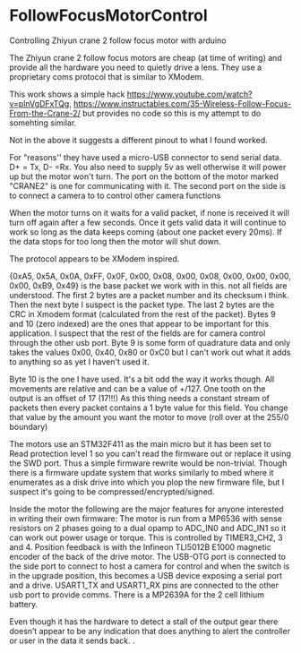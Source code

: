# FollowFocusMotorControl
Controlling Zhiyun crane 2 follow focus motor with arduino

The Zhiyun crane 2 follow focus motors are cheap (at time of writing) and provide all the hardware you need to quietly drive a lens. They use a proprietary coms protocol that is similar to XModem.

This work shows a simple hack https://www.youtube.com/watch?v=plnVgDFxTQg, https://www.instructables.com/35-Wireless-Follow-Focus-From-the-Crane-2/  but provides no code so this is my attempt to do somehting similar.

Not in the above it suggests a different pinout to what I found worked.

For "reasons'' they have used a micro-USB connector to send serial data. D+ = Tx, D- =Rx. You also need to supply 5v as well otherwise it will power up but the motor won't turn. The port on the bottom of the motor marked "CRANE2" is one for communicating with it. The second port on the side is to connect a camera to to control other camera functions

When the motor turns on it waits for a valid packet, if none is received it will turn off again after a few seconds. Once it gets valid data it will continue to work so long as the data keeps coming (about one packet every 20ms). If the data stops for too long then the motor will shut down.

The protocol appears to be XModem inspired.

{0xA5, 0x5A, 0x0A, 0xFF, 0x0F, 0x00, 0x08, 0x00, 0x08, 0x00, 0x00, 0x00, 0x00, 0xB9, 0x49} is the base packet we work with in this. not all fields are understood. The first 2 bytes are a packet number and its checksum i think. Then the next byte I suspect is the packet type. The last 2 bytes are the CRC in Xmodem format (calculated from the rest of the packet). Bytes 9 and 10 (zero indexed) are the ones that appear to be important for this application. I suspect that the rest of the fields are for camera control through the other usb port. Byte 9 is some form of quadrature data and only takes the values 0x00, 0x40, 0x80 or 0xC0 but I can't work out what it adds to anything so as yet I haven't used it.

Byte 10 is the one I have used. It's a bit odd the way it works though. All movements are relative and can be a value of +/127. One tooth on the output is an offset of 17 (17!!!) 
As this thing needs a constant stream of packets then every packet contains a 1 byte value for this field. You change that value by the amount you want the motor to move (roll over at the 255/0 boundary)

The motors use an STM32F411 as the main micro but it has been set to Read protection level 1 so you can't read the firmware out or replace it using the SWD port. Thus a simple firmware rewrite would be non-trivial. Though there is a firmware update system that works similarly to mbed where it enumerates as a disk drive into which you plop the new firmware file, but I suspect it's going to be compressed/encrypted/signed.

Inside the motor the following are the major features for anyone interested in writing their own firmware:
The motor is run from a MP6536 with sense resistors on 2 phases going to a dual opamp to ADC_IN0 and ADC_IN1 so it can work out power usage or torque. This is controlled by TIMER3_CH2, 3 and 4. Position feedback is with the Infineon TLI5012B E1000 magnetic encoder of the back of the drive motor. The USB-OTG port is connected to the side port to connect to host a camera for control and when the switch is in the upgrade position, this becomes a USB device exposing a serial port and a drive. USART1_TX and USART1_RX pins are connected to the other usb port to provide comms. There is a MP2639A for the 2 cell lithium battery.

Even though it has the hardware to detect a stall of the output gear there doesn’t appear to be any indication that does anything to alert the controller or user in the data it sends back. .

